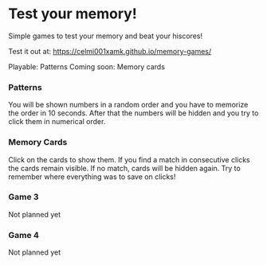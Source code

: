 # Test your memory!

Simple games to test your memory and beat your hiscores!

Test it out at: https://celmi001xamk.github.io/memory-games/

Playable: Patterns
Coming soon: Memory cards

### Patterns

You will be shown numbers in a random order and you have to memorize the order in 10 seconds.
After that the numbers will be hidden and you try to click them in numerical order.

### Memory Cards

Click on the cards to show them. If you find a match in consecutive clicks the cards remain visible.
If no match, cards will be hidden again. Try to remember where everything was to save on clicks!

### Game 3

Not planned yet

### Game 4

Not planned yet
